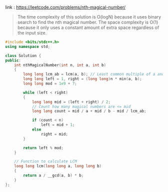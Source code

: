 link : https://leetcode.com/problems/nth-magical-number/

>The time complexity of this solution is O(logN) because it uses binary search to find the nth magical number.
> The space complexity is O(1) because it only uses a constant amount of extra space regardless of the input size.

```cpp
#include <bits/stdc++.h>
using namespace std;

class Solution {
public:
    int nthMagicalNumber(int n, int a, int b) 
    {
        long long lcm_ab = lcm(a, b); // Least common multiple of a and b
        long long left = 1, right = (long long)n * min(a, b);
        long long mod = 1e9 + 7;

        while (left < right) 
        {
            long long mid = (left + right) / 2;
            // Count how many magical numbers are <= mid
            long long count = mid / a + mid / b - mid / lcm_ab;

            if (count < n)
                left = mid + 1;
            else
                right = mid;
        }

        return left % mod;
    }

    // Function to calculate LCM
    long long lcm(long long a, long long b) 
    { 
        return a / __gcd(a, b) * b; 
    }
};

```
